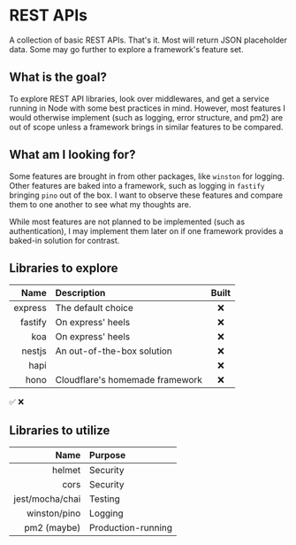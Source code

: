 # REST APIs

A collection of basic REST APIs. That's it. Most will return JSON placeholder data. Some may go further to explore a framework's feature set.

## What is the goal?

To explore REST API libraries, look over middlewares, and get a service running in Node with some best practices in mind. However, most features I would otherwise implement (such as logging, error structure, and pm2) are out of scope unless a framework brings in similar features to be compared.

## What am I looking for?

Some features are brought in from other packages, like `winston` for logging. Other features are baked into a framework, such as logging in `fastify` bringing `pino` out of the box. I want to observe these features and compare them to one another to see what my thoughts are.

While most features are not planned to be implemented (such as authentication), I may implement them later on if one framework provides a baked-in solution for contrast.

## Libraries to explore

|    Name | Description                     | Built |
| ------: | :------------------------------ | :---: |
| express | The default choice              |  ❌   |
| fastify | On express' heels               |  ❌   |
|     koa | On express' heels               |  ❌   |
|  nestjs | An out-of-the-box solution      |  ❌   |
|    hapi |                                 |  ❌   |
|    hono | Cloudflare's homemade framework |  ❌   |

✅
❌

## Libraries to utilize

|            Name | Purpose            |
| --------------: | :----------------- |
|          helmet | Security           |
|            cors | Security           |
| jest/mocha/chai | Testing            |
|    winston/pino | Logging            |
|     pm2 (maybe) | Production-running |
